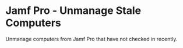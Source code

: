 # Jamf Pro - Unmanage Stale Computers
Unmanage computers from Jamf Pro that have not checked in recently.
